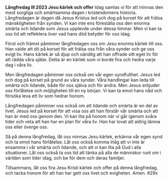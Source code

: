 **Långfredag III 2023 Jesu kärlek och offer**
Idag samlas vi för att minnas den mest sorgliga och smärtsamma dagen i kristendomens historia. Långfredagen är dagen då Jesus Kristus led och dog på korset för att frälsa mänskligheten från synden. Vi kan inte ens föreställa oss den enorma smärta och lidande som Jesus upplevde under dessa timmar. Men vi kan ta oss tid att reflektera över vad hans död betyder för oss idag.

Först och främst påminner långfredagen oss om Jesu enorma kärlek till oss. Han valde att dö på korset för att frälsa oss från våra synder och ge oss evigt liv. Hans kärlek är så djup och oändlig att han offrade sitt eget liv för att rädda våra själar. Detta är en kärlek som vi borde fira och hedra varje dag i våra liv.

Men långfredagen påminner oss också om vår egen syndfullhet. Jesus led och dog på korset på grund av våra synder. Våra handlingar kan leda till smärta och lidande, både för oss själva och för andra. Men Jesus erbjuder oss förlåtelse och möjligheten till en ny början. Vi kan ta emot hans nåd och försöka leva ett liv som hedrar honom.

Långfredagen påminner oss också om att lidande och smärta är en del av livet. Jesus led på korset för att visa oss att han förstår vår smärta och att han är med oss genom den. Vi kan lita på honom när vi går igenom svåra tider och veta att han har en plan för våra liv. Han har lovat att aldrig lämna oss eller överge oss.

Så på denna långfredag, låt oss minnas Jesu kärlek, erkänna vår egen synd och ta emot hans förlåtelse. Låt oss också komma ihåg att vi inte är ensamma i vår smärta och lidande, och att vi kan lita på Gud i alla situationer. Låt oss också ta oss tid att tänka på alla de människor runt om i världen som lider idag, och be för dem och deras familjer.

Tillsammans, låt oss fira Jesu Kristi kärlek och offer på denna långfredag, och tacka honom för att han har gett oss livet och evigheten. Amen.
#29x
